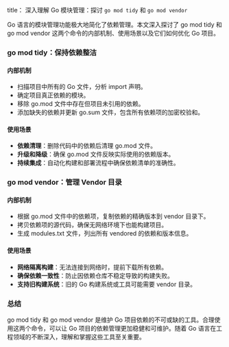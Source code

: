 title： 深入理解 Go 模块管理：探讨 `go mod tidy` 和 `go mod vendor`

Go 语言的模块管理功能极大地简化了依赖管理。本文深入探讨了 go mod tidy 和 go mod vendor 这两个命令的内部机制、使用场景以及它们如何优化 Go 项目。

### go mod tidy：保持依赖整洁

#### 内部机制

- 扫描项目中所有的 Go 文件，分析 import 声明。
- 确定项目真正依赖的模块。
- 移除 go.mod 文件中存在但项目未引用的依赖。
- 添加缺失的依赖并更新 go.sum 文件，包含所有依赖项的加密校验和。

#### 使用场景

- **依赖清理**：删除代码中的依赖后清理 go.mod 文件。
- **升级和降级**：确保 go.mod 文件反映实际使用的依赖版本。
- **持续集成**：自动化构建和部署流程中确保依赖清单的准确性。

### go mod vendor：管理 Vendor 目录

#### 内部机制

- 根据 go.mod 文件中的依赖项，复制依赖的精确版本到 vendor 目录下。
- 拷贝依赖项的源代码，确保无网络环境下也能构建项目。
- 生成 modules.txt 文件，列出所有 vendored 的依赖和版本信息。

#### 使用场景

- **网络隔离构建**：无法连接到网络时，提前下载所有依赖。
- **确保依赖一致性**：防止因依赖仓库不稳定导致的构建失败。
- **支持旧构建系统**：旧的 Go 构建系统或工具可能需要 vendor 目录。

### 总结

go mod tidy 和 go mod vendor 是维护 Go 项目依赖的不可或缺的工具。合理使用这两个命令，可以让 Go 项目的依赖管理更加稳健和可维护。随着 Go 语言在工程领域的不断深入，理解和掌握这些工具至关重要。